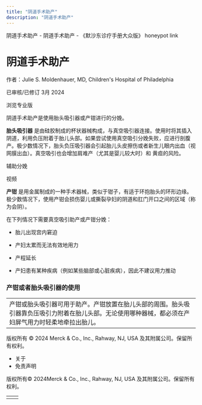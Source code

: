 ```yaml
---
title: "阴道手术助产"
description: "阴道手术助产"
---
```


﻿阴道手术助产 \- 阴道手术助产 \- 《默沙东诊疗手册大众版》 honeypot link

# 阴道手术助产

作者：Julie S. Moldenhauer, MD, Children's Hospital of Philadelphia

已审核/已修订 3月 2024

浏览专业版

阴道手术助产是使用胎头吸引器或产钳进行的分娩。

**胎头吸引器** 是由硅胶制成的杯状器械构成，与真空吸引器连接。使用时将其插入阴道，利用负压附着于胎儿头部。如果尝试使用真空吸引分娩失败，应进行剖腹产。极少数情况下，胎头负压吸引器会引起胎儿头皮擦伤或者新生儿眼内出血（视网膜出血）。真空吸引也会增加肩难产（尤其是婴儿较大时）和 黄疸的风险。

辅助分娩



视频

**产钳** 是用金属制成的一种手术器械，类似于钳子，有适于环抱胎头的环形边缘。极少数情况下，使用产钳会损伤婴儿或撕裂孕妇的阴道和肛门开口之间的区域（称为会阴）。

在下列情况下需要真空吸引助产或产钳分娩：

- 胎儿出现宫内窘迫

- 产妇太累而无法有效地用力

- 产程延长

- 产妇患有某种疾病（例如某些脑部或心脏疾病），因此不建议用力推动


### 产钳或者胎头吸引器的使用

|     |
| --- |
| 产钳或胎头吸引器可用于助产。产钳放置在胎儿头部的周围。胎头吸引器靠负压吸引力附着在胎儿头部。无论使用哪种器械，都必须在产妇屏气用力时轻柔地牵拉出胎儿。<br> |



版权所有 © 2024
Merck & Co., Inc., Rahway, NJ, USA 及其附属公司。保留所有权利。

- 关于
- 免责声明

版权所有© 2024Merck & Co., Inc., Rahway, NJ, USA 及其附属公司。保留所有权利。

|     |     |
| --- | --- |
|  |  |